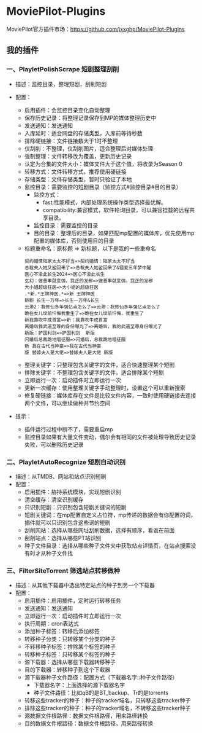 # MoviePilot-Plugins
MoviePilot官方插件市场：https://github.com/jxxghp/MoviePilot-Plugins

## 我的插件

### 一、PlayletPolishScrape 短剧整理刮削

- 描述：监控目录，整理短剧，刮削短剧
- 配置：
  - 启用插件：会监控目录变化自动整理
  - 保存历史记录：将整理记录保存到MP的媒体整理历史中
  - 发送通知：发送通知
  - 入库延时：适合网盘的存储类型，入库前等待秒数
  - 排除硬链接：文件链接数大于1时不整理
  - 仅刮削：不整理，仅刮削图片，适合整理后对媒体处理
  - 强制整理：文件转移改为覆盖，更新历史记录
  - 认定为合集的文件大小：媒体文件大于这个值，将收录为Season 0
  - 转移方式：文件转移方式，推荐使用硬链接
  - 存储类型：文件存储类型，暂时只验证了本地
  - 监控目录：需要监控的短剧目录（监控方式#监控目录#目的目录）
    - 监控方式：
      - fast:性能模式，内部处理系统操作类型选择最优解。
      - compatibility:兼容模式，软件轮询目录，可以兼容挂载的远程共享目录。
    - 监控目录：需要监控的目录
    - 目的目录：整理后的目录，如果匹配mp配置的媒体库，优先使用mp配置的媒体库，否则使用目的目录
  - 标题重命名：原标题 => 新标题，以下是我的一些重命名
    ```
    契约婚情陆家太太不好当=>契约婚情：陆家太太不好当
    总裁夫人她又鲨回来了=>总裁夫人她鲨回来了&错爱三年梦中醒
    医心不渝此长生2024=>医心不渝此长生
    玄幻：做善事就变强，我正的发邪=>做善事就变强，我正的发邪
    大小姐超级狂医=>大小姐的超级狂医
    .*新.*王牌神医.*=>新 王牌神医
    新剧 长生一万年=>长生一万年&长生
    云渺2：我修仙多年强亿点怎么了=>云渺：我修仙多年强亿点怎么了
    跪在女儿坟前忏悔我重生了=>跪在女儿坟前忏悔，我重生了
    新我靠吹牛成首富=>新：我靠吹牛成首富
    离婚后我武道至尊的身份曝光了=>离婚后，我的武道至尊身份曝光了
    新版：护国利剑=>护国利剑  新版
    闪婚后总裁跪地唱征服=>闪婚后，总裁跪地唱征服
    新 我在古代当神豪=>我在古代当神豪
    版 替嫁夫人是大佬=>替嫁夫人是大佬 新版
    ```
  - 整理关键字：只整理包含关键字的文件，适合快速整理某个短剧
  - 排除关键字：不整理包含关键字的文件，适合排除某个短剧
  - 立即运行一次：启动插件时立即运行一次
  - 更新一次缓存：使用整理关键字手动整理时，设置这个可以重新搜索
  - 修复硬链接：媒体库存在文件是比较文件内容，一致时使用硬链接去连接两个文件，可以继续做种并节约空间

- 提示：
  - 插件运行过程中断不了，需要重启mp
  - 监控目录如果有大量文件变动，偶尔会有相同的文件被处理导致历史记录失败，可以删除历史记录

### 二、PlayletAutoRecognize 短剧自动识别
- 描述：从TMDB、网站和站点识别短剧
- 配置：
  - 启用插件：胁持系统模块，实现短剧识别
  - 清空缓存：清空识别缓存
  - 只识别短剧：只识别包含短剧关键词的短剧
  - 短剧关键词：在mp配置自定义占位符，mp传递的数据会有你配置的词，插件就可以只识别包含这些词的短剧
  - 刮削网站：选择从哪些网址刮削数据，选择有顺序，看谁在前面
  - 刮削站点：选择从哪些PT站识别
  - 种子文件目录：选择从哪些种子文件夹中获取站点详情页，在站点搜索没有时才从种子文件找

### 三、FilterSiteTorrent 筛选站点转移做种
- 描述：从其他下载器中选出特定站点的种子到另一个下载器
- 配置：
  - 启用插件：启用插件，定时运行转移任务
  - 发送通知：发送通知
  - 立即运行一次：启动插件时立即运行一次
  - 执行周期：cron表达式
  - 添加种子标签：转移后添加标签
  - 转移种子分类：只转移某个分类的种子
  - 不转移种子标签：排除某个标签的种子
  - 转移种子标签：只转移某个标签的种子
  - 源下载器：选择从哪些下载器转移种子
  - 目的下载器：转移种子到这个下载器
  - 源下载器种子文件路径：配置方式（下载器名字::种子文件路径）
    - 下载器名字：上面选择的源下载器名字
    - 种子文件路径：比如qB的是BT_backup、Tr的是torrents
  - 转移这些tracker的种子：种子的tracker域名，只转移这些tracker种子
  - 排除这些tracker的种子：种子的tracker域名，不转移这些tracker种子
  - 源数据文件根路径：数据文件根路径，用来路径转换
  - 目的数据文件根路径：数据文件根路径，用来路径转换
